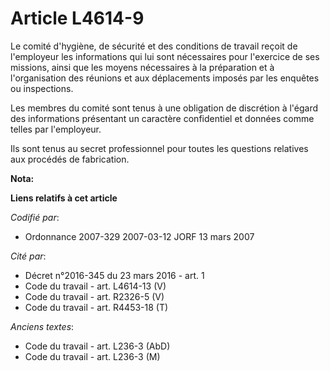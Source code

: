 # Article L4614-9

Le comité d'hygiène, de sécurité et des conditions de travail reçoit de l'employeur les informations qui lui sont nécessaires
pour l'exercice de ses missions, ainsi que les moyens nécessaires à la préparation et à l'organisation des réunions et aux
déplacements imposés par les enquêtes ou inspections.

Les membres du comité sont tenus à une obligation de discrétion à l'égard des informations présentant un caractère
confidentiel et données comme telles par l'employeur.

Ils sont tenus au secret professionnel pour toutes les questions relatives aux procédés de fabrication.

**Nota:**



**Liens relatifs à cet article**

_Codifié par_:

  - Ordonnance 2007-329 2007-03-12 JORF 13 mars 2007

_Cité par_:

  - Décret n°2016-345 du 23 mars 2016 - art. 1
  - Code du travail - art. L4614-13 (V)
  - Code du travail - art. R2326-5 (V)
  - Code du travail - art. R4453-18 (T)

_Anciens textes_:

  - Code du travail - art. L236-3 (AbD)
  - Code du travail - art. L236-3 (M)
